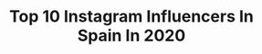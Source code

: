 ---
title: Top 10 Instagram Influencers In Spain In 2020
description: >-
  Find top Instagram influencers in Spain in 2020. Most popular hashtags: #yomequedoencasa #cuarentena #espa #moda.
platform: Instagram
profiles:
  - username: "igna.ferriol"
    fullname: >-
      Igna & Hanna
    location: "Spain"
    followers: 20666
    engagement: 1228
    commentsToLikes: 0.074637
    avatar: "https://scontent-ams4-1.cdninstagram.com/v/t51.2885-19/s320x320/59794203_457465025015204_7539847502246182912_n.jpg?_nc_ht=scontent-ams4-1.cdninstagram.com&_nc_ohc=2Ro-H1ygfWoAX_-ghAn&oh=f929c9c4d416b3e9cc8e48180f93ed2d&oe=5EBD3B81"
    verified: false
    hashtags: "#mothernaturesbeauty, #canarydog, #travel, #dogdailyfeaturesss"
  - username: "ivanmartinez"
    fullname: >-
      Ivan Martinez
    location: "Spain"
    followers: 6766860
    engagement: 606
    commentsToLikes: 0.023284
    avatar: "https://scontent-ams4-1.cdninstagram.com/v/t51.2885-19/s320x320/92212338_1621385254694441_2184981650251710464_n.jpg?_nc_ht=scontent-ams4-1.cdninstagram.com&_nc_ohc=0RAKbQMfiFIAX8z_you&oh=2fbd191b75b24a40fce95b1fcfa61d95&oe=5EBB70A4"
    verified: true
    hashtags: "#dgmestieridarte, #dgartisticcraftsmanship, #fyp, #coronavirus"
  - username: "nicolasross_"
    fullname: >-
      Nicolas Ross
    location: "Spain"
    followers: 28555
    engagement: 2064
    commentsToLikes: 0.067456
    avatar: "https://scontent-lhr8-1.cdninstagram.com/v/t51.2885-19/s320x320/91404923_1495454327280931_1941980157354967040_n.jpg?_nc_ht=scontent-lhr8-1.cdninstagram.com&_nc_ohc=3JV2Xk7ZXZgAX_rQQHu&oh=8b262e4b63581d81442e1da511f19c04&oe=5EBC7988"
    verified: false
    hashtags: "#spain, #parati, #colegio, #foruyou"
  - username: "magno_scavo"
    fullname: >-
      Mensfashion
    location: "Spain"
    followers: 108128
    engagement: 620
    commentsToLikes: 0.048683
    avatar: "https://instagram.fhan3-3.fna.fbcdn.net/v/t51.2885-19/s320x320/87227855_1041636632860540_6068742090068590592_n.jpg?_nc_ht=instagram.fhan3-3.fna.fbcdn.net&_nc_ohc=9vBbw7YAz8cAX_Q3CVX&oh=4c313c737fca0e28ff64209571fbc3d3&oe=5E91C6A9"
    verified: false
    hashtags: "#premierleague, #menfashion, #clothes, #poloralphlauren"
  - username: "nereaherz"
    fullname: >-
      Nerea Hernández Mira
    location: "Spain"
    followers: 8295
    engagement: 1419
    commentsToLikes: 0.089261
    avatar: "https://scontent-ssn1-1.cdninstagram.com/v/t51.2885-19/s320x320/80717867_174796290395828_2588692323919462400_n.jpg?_nc_ht=scontent-ssn1-1.cdninstagram.com&_nc_ohc=EY3Kv-svSK8AX8nqwcZ&oh=1f0c1f39d62c06d395e30a8031727af2&oe=5EAE87BA"
    verified: false
    hashtags: "#sendo, #sendospain, #vegan, #crueltyfree"
  - username: "ladomadesandra"
    fullname: >-
      Sandra García
    location: "Spain"
    followers: 22054
    engagement: 1054
    commentsToLikes: 0.086016
    avatar: "https://scontent-hbe1-1.cdninstagram.com/v/t51.2885-19/s150x150/14262777_1126125557471619_260725450_a.jpg?_nc_ht=scontent-hbe1-1.cdninstagram.com&_nc_ohc=M769OH3ARNoAX-kIz1e&oh=5e6085dd029c4408c1f57d029f480862&oe=5EA30C36"
    verified: false
    hashtags: "#cargadosdeesperanza, #aestaes, #sanitarios, #flamencastyle"
  - username: "zellendust"
    fullname: >-
      Luis
    location: "Spain"
    followers: 230664
    engagement: 1918
    commentsToLikes: 0.054147
    avatar: "https://scontent-ams4-1.cdninstagram.com/v/t51.2885-19/s320x320/55957892_288234108772192_4419808208449699840_n.jpg?_nc_ht=scontent-ams4-1.cdninstagram.com&_nc_ohc=mLJ0GnOFq_8AX8Wylae&oh=831d50314a9db993affa35f36988c767&oe=5E85FF93"
    verified: true
    hashtags: "#papiroflexia, #expo, #rewind, #escaleras"
  - username: "quiqueegonzalez"
    fullname: >-
      •Quique González•
    location: "Spain"
    followers: 2168
    engagement: 2433
    commentsToLikes: 0.130975
    avatar: "https://scontent-lhr8-1.cdninstagram.com/v/t51.2885-19/s320x320/53749642_1759251990842115_3608617202678235136_n.jpg?_nc_ht=scontent-lhr8-1.cdninstagram.com&_nc_ohc=L2gKyJsHIMUAX9sZMVS&oh=e24a04eec51c2a67add8b85875fe8d67&oe=5EB996E8"
    verified: false
    hashtags: ""
  - username: "oscarruizmateos"
    fullname: >-
      Oscar Ruiz Mateos
    location: "Spain"
    followers: 208118
    engagement: 974
    commentsToLikes: 0.061105
    avatar: "https://scontent-lhr8-1.cdninstagram.com/v/t51.2885-19/s320x320/84349507_479566156069900_7551443209570746368_n.jpg?_nc_ht=scontent-lhr8-1.cdninstagram.com&_nc_ohc=H1bSE7XqRIkAX8GTfCM&oh=5b6c9c54ac7f7eb5d50c585c45922cf0&oe=5EB97777"
    verified: false
    hashtags: "#quarantine, #cuarentena, #yomequedoencasa, #entretodosganaremos"
  - username: "paulagarciamaciaa"
    fullname: >-
      Pauuuuluuuusss
    location: "Spain"
    followers: 37673
    engagement: 1245
    commentsToLikes: 0.138384
    avatar: "https://scontent-ams4-1.cdninstagram.com/v/t51.2885-19/s320x320/91841569_875346172982315_5302649666834268160_n.jpg?_nc_ht=scontent-ams4-1.cdninstagram.com&_nc_ohc=S5lmfIWsQKMAX9JKHLv&oh=27f7129603fafa3fa608d74a3ce8f332&oe=5EB74273"
    verified: false
    hashtags: "#pride, #yomequedoencas, #noeffects, #felizlunes"
cities:
  - name: Barcelona
    link: /instagram/spain/barcelona
  - name: Madrid
    link: /instagram/spain/madrid
---